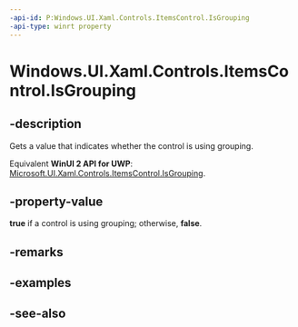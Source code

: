 ```yaml
---
-api-id: P:Windows.UI.Xaml.Controls.ItemsControl.IsGrouping
-api-type: winrt property
---
```


<!-- Property syntax
public bool IsGrouping { get; }
-->

# Windows.UI.Xaml.Controls.ItemsControl.IsGrouping

## -description
Gets a value that indicates whether the control is using grouping.

Equivalent **WinUI 2 API for UWP**: [Microsoft.UI.Xaml.Controls.ItemsControl.IsGrouping](/windows/winui/api/microsoft.ui.xaml.controls.itemscontrol.isgrouping).

## -property-value
**true** if a control is using grouping; otherwise, **false**.

## -remarks

## -examples

## -see-also
